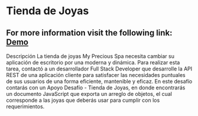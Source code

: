 # Tienda de Joyas
## For more information visit the following link: [Demo](https://dannlebeau.github.io/joyas.github.io/)

Descripción
La tienda de joyas My Precious Spa necesita cambiar su aplicación de escritorio por una
moderna y dinámica. Para realizar esta tarea, contactó a un desarrollador Full Stack Developer
que desarrolle la API REST de una aplicación cliente para satisfacer las necesidades
puntuales de sus usuarios de una forma eficiente, mantenible y eficaz.
En este desafío contarás con un Apoyo Desafío - Tienda de Joyas, en donde encontrarás un
documento JavaScript que exporta un arreglo de objetos, el cual corresponde a las joyas que
deberás usar para cumplir con los requerimientos.